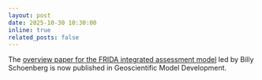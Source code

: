 ```yaml
---
layout: post
date: 2025-10-30 10:30:00
inline: true
related_posts: false
---
```


The [overview paper for the FRIDA integrated assessment model](https://gmd.copernicus.org/articles/18/8047/2025/) led by Billy Schoenberg is now published in Geoscientific Model Development.